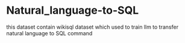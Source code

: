 # Natural_language-to-SQL
this dataset contain wikisql dataset which used to train llm to transfer natural language to SQL command

